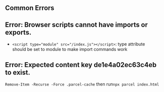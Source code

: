 ## Common Errors

## Error: Browser scripts cannot have imports or exports.

- `<script type="module" src="/index.js"></script>`: type attribute should be set to module to make import commands work


## Error: Expected content key de1e4a02ec63c4eb to exist.
```Remove-Item -Recurse -Force .parcel-cache``` then run```npx parcel index.html```


